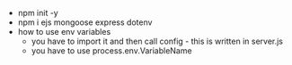 - npm init -y
- npm i ejs mongoose express dotenv
- how to use env variables
    - you have to import it and then call config - this is written in server.js 
    - you have to use process.env.VariableName